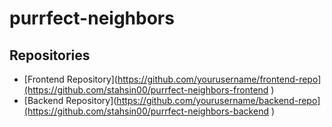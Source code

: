 # purrfect-neighbors

## Repositories

- [Frontend Repository](https://github.com/yourusername/frontend-repo](https://github.com/stahsin00/purrfect-neighbors-frontend )
- [Backend Repository](https://github.com/yourusername/backend-repo](https://github.com/stahsin00/purrfect-neighbors-backend )
